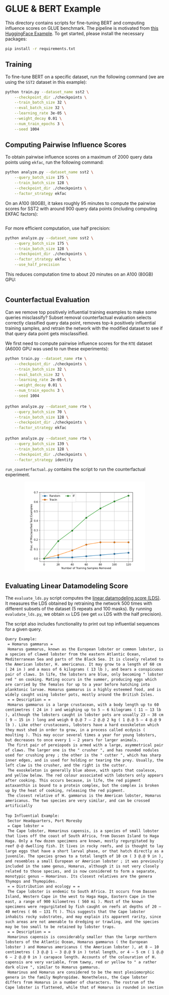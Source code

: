 # GLUE & BERT Example

This directory contains scripts for fine-tuning BERT and computing influence scores on GLUE benchmark. The pipeline is motivated from [this HuggingFace Example](https://github.com/huggingface/transformers/tree/main/examples/pytorch/text-classification).
To get started, please install the necessary packages:

```bash
pip install -r requirements.txt
```

## Training

To fine-tune BERT on a specific dataset, run the following command (we are using the `SST2` dataset in this example):

```bash
python train.py --dataset_name sst2 \
    --checkpoint_dir ./checkpoints \
    --train_batch_size 32 \
    --eval_batch_size 32 \
    --learning_rate 3e-05 \
    --weight_decay 0.01 \
    --num_train_epochs 3 \
    --seed 1004
```

## Computing Pairwise Influence Scores

To obtain pairwise influence scores on a maximum of 2000 query data points using `ekfac`, run the following command:

```bash
python analyze.py --dataset_name sst2 \
    --query_batch_size 175 \
    --train_batch_size 128 \
    --checkpoint_dir ./checkpoints \
    --factor_strategy ekfac
```

On an A100 (80GB), it takes roughly 95 minutes to compute the pairwise scores for SST2 with around 900 query data points (including computing EKFAC factors):

```

```

For more efficient computation, use half precision:

```bash
python analyze.py --dataset_name sst2 \
    --query_batch_size 175 \
    --train_batch_size 128 \
    --checkpoint_dir ./checkpoints \
    --factor_strategy ekfac \
    --use_half_precision
```

This reduces computation time to about 20 minutes on an A100 (80GB) GPU:

```

```

## Counterfactual Evaluation

Can we remove top positively influential training examples to make some queries misclassify? Subset removal counterfactual evaluation 
selects correctly classified query data point, removes top-k positively influential training samples, and retrain the network with the modified dataset to see if that query 
data point gets misclassified.

We first need to compute pairwise influence scores for the `RTE` dataset (A6000 GPU was used to run these experiments):

```bash
python train.py --dataset_name rte \
    --checkpoint_dir ./checkpoints \
    --train_batch_size 32 \
    --eval_batch_size 32 \
    --learning_rate 2e-05 \
    --weight_decay 0.01 \
    --num_train_epochs 3 \
    --seed 1004

python analyze.py --dataset_name rte \
    --query_batch_size 70 \
    --train_batch_size 128 \
    --checkpoint_dir ./checkpoints \
    --factor_strategy ekfac
    
python analyze.py --dataset_name rte \
    --query_batch_size 139 \
    --train_batch_size 128 \
    --checkpoint_dir ./checkpoints \
    --factor_strategy identity
```

`run_counterfactual.py` contains the script to run the counterfactual experiment.

<p align="center">
<a href="#"><img width="380" img src="figure/counterfactual.png" alt="Counterfactual"/></a>
</p>

## Evaluating Linear Datamodeling Score

The `evaluate_lds.py` script computes the [linear datamodeling score (LDS)](https://arxiv.org/abs/2303.14186). It measures the LDS obtained by 
retraining the network 500 times with different subsets of the dataset (5 repeats and 100 masks). 
By running `evaludate_lds.py`, we obtain `xx` LDS (we get `xx` LDS with the half precision).

The script also includes functionality to print out top influential sequences for a given query.

```
Query Example:
 = Homarus gammarus = 
 Homarus gammarus, known as the European lobster or common lobster, is a species of clawed lobster from the eastern Atlantic Ocean, Mediterranean Sea and parts of the Black Sea. It is closely related to the American lobster, H. americanus. It may grow to a length of 60 cm ( 24 in ) and a mass of 6 kilograms ( 13 lb ), and bears a conspicuous pair of claws. In life, the lobsters are blue, only becoming " lobster red " on cooking. Mating occurs in the summer, producing eggs which are carried by the females for up to a year before hatching into planktonic larvae. Homarus gammarus is a highly esteemed food, and is widely caught using lobster pots, mostly around the British Isles. 
 = = Description = = 
 Homarus gammarus is a large crustacean, with a body length up to 60 centimetres ( 24 in ) and weighing up to 5 – 6 kilograms ( 11 – 13 lb ), although the lobsters caught in lobster pots are usually 23 – 38 cm ( 9 – 15 in ) long and weigh 0 @.@ 7 – 2 @.@ 2 kg ( 1 @.@ 5 – 4 @.@ 9 lb ). Like other crustaceans, lobsters have a hard exoskeleton which they must shed in order to grow, in a process called ecdysis ( moulting ). This may occur several times a year for young lobsters, but decreases to once every 1 – 2 years for larger animals. 
 The first pair of pereiopods is armed with a large, asymmetrical pair of claws. The larger one is the " crusher ", and has rounded nodules used for crushing prey ; the other is the " cutter ", which has sharp inner edges, and is used for holding or tearing the prey. Usually, the left claw is the crusher, and the right is the cutter. 
 The exoskeleton is generally blue above, with spots that coalesce, and yellow below. The red colour associated with lobsters only appears after cooking. This occurs because, in life, the red pigment astaxanthin is bound to a protein complex, but the complex is broken up by the heat of cooking, releasing the red pigment. 
 The closest relative of H. gammarus is the American lobster, Homarus americanus. The two species are very similar, and can be crossed artificially

Top Influential Example:
 Sector Headquarters, Port Moresby 
 = Cape lobster = 
 The Cape lobster, Homarinus capensis, is a species of small lobster that lives off the coast of South Africa, from Dassen Island to Haga Haga. Only a few dozen specimens are known, mostly regurgitated by reef @-@ dwelling fish. It lives in rocky reefs, and is thought to lay large eggs that have a short larval phase, or that hatch directly as a juvenile. The species grows to a total length of 10 cm ( 3 @.@ 9 in ), and resembles a small European or American lobster ; it was previously included in the same genus, Homarus, although it is not very closely related to those species, and is now considered to form a separate, monotypic genus – Homarinus. Its closest relatives are the genera Thymops and Thymopides. 
 = = Distribution and ecology = = 
 The Cape lobster is endemic to South Africa. It occurs from Dassen Island, Western Cape in the west to Haga Haga, Eastern Cape in the east, a range of 900 kilometres ( 560 mi ). Most of the known specimens were regurgitated by fish caught on reefs at depths of 20 – 40 metres ( 66 – 131 ft ). This suggests that the Cape lobster inhabits rocky substrates, and may explain its apparent rarity, since such areas are not amenable to dredging or trawling, and the species may be too small to be retained by lobster traps. 
 = = Description = = 
 Homarinus capensis is considerably smaller than the large northern lobsters of the Atlantic Ocean, Homarus gammarus ( the European lobster ) and Homarus americanus ( the American lobster ), at 8 – 10 centimetres ( 3 @.@ 1 – 3 @.@ 9 in ) total length, or 4 – 5 cm ( 1 @.@ 6 – 2 @.@ 0 in ) carapace length. Accounts of the colouration of H. capensis are very variable, from tawny, red or yellow to " a rather dark olive ", similar to Homarus gammarus. 
 Homarinus and Homarus are considered to be the most plesiomorphic genera in the family Nephropidae. Nonetheless, the Cape lobster differs from Homarus in a number of characters. The rostrum of the Cape lobster is flattened, while that of Homarus is rounded in section
```